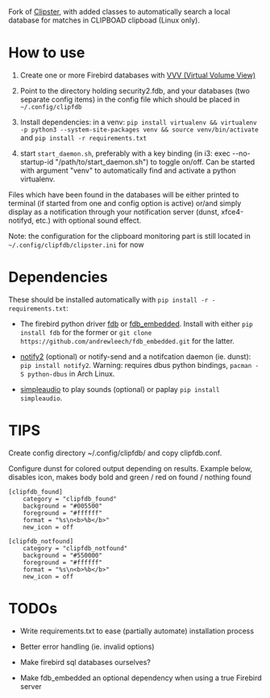 Fork of [Clipster](https://github.com/mrichar1/clipster), with added classes to automatically search a local database
for matches in CLIPBOAD clipboad (Linux only).

# How to use

1. Create one or more Firebird databases with [VVV (Virtual Volume View)](http://vvvapp.sourceforge.net)

2. Point to the directory holding security2.fdb, and your databases (two separate config items) in the config file which should be placed in `~/.config/clipfdb`

3. Install dependencies: in a venv: `pip install virtualenv && virtualenv -p python3 --system-site-packages venv && source venv/bin/activate` and `pip install -r requirements.txt`

4. start `start_daemon.sh`, preferably with a key binding (in i3: exec --no-startup-id "/path/to/start_daemon.sh") to toggle on/off. Can be started with argument "venv" to automatically find and activate a python virtualenv.

Files which have been found in the databases will be either printed to terminal (if started from one and config option is active)
or/and simply display as a notification through your notification server (dunst, xfce4-notifyd, etc.) with optional sound effect.

Note: the configuration for the clipboard monitoring part is still located in `~/.config/clipfdb/clipster.ini` for now

# Dependencies

These should be installed automatically with `pip install -r -requirements.txt`:

* The firebird python driver [fdb](https://pypi.org/project/fdb/) or [fdb_embedded](https://github.com/andrewleech/fdb_embedded). Install with either `pip install fdb` for the former or `git clone https://github.com/andrewleech/fdb_embedded.git` for the latter.

* [notify2](https://pypi.python.org/pypi/notify2) (optional) or notify-send and a notifcation daemon (ie. dunst): `pip install notify2`. Warning: requires dbus python bindings, `pacman -S python-dbus` in Arch Linux.

* [simpleaudio](https://pypi.python.org/pypi/simpleaudio/) to play sounds (optional) or paplay `pip install simpleaudio`.


# TIPS

Create config directory ~/.config/clipfdb/ and copy clipfdb.conf.

Configure dunst for colored output depending on results.
Example below, disables icon, makes body bold and green / red on found / nothing found

```
[clipfdb_found]
    category = "clipfdb_found"
    background = "#005500"
    foreground = "#ffffff"
    format = "%s\n<b>%b</b>"
    new_icon = off

[clipfdb_notfound]
    category = "clipfdb_notfound"
    background = "#550000"
    foreground = "#ffffff"
    format = "%s\n<b>%b</b>"
    new_icon = off
```


# TODOs

* Write requirements.txt to ease (partially automate) installation process 

* Better error handling (ie. invalid options)

* Make firebird sql databases ourselves?

* Make fdb_embedded an optional dependency when using a true Firebird server
